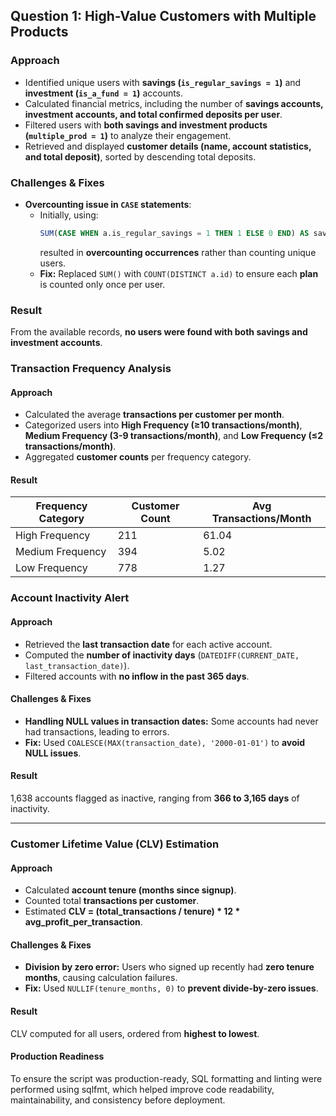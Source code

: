 
## **Question 1: High-Value Customers with Multiple Products**  

### **Approach**  
- Identified unique users with **savings (`is_regular_savings = 1`)** and **investment (`is_a_fund = 1`)** accounts.  
- Calculated financial metrics, including the number of **savings accounts, investment accounts, and total confirmed deposits per user**.  
- Filtered users with **both savings and investment products (`multiple_prod = 1`)** to analyze their engagement.  
- Retrieved and displayed **customer details (name, account statistics, and total deposit)**, sorted by descending total deposits.  

### **Challenges & Fixes**  
- **Overcounting issue in `CASE` statements**:  
  - Initially, using:
    ```sql
    SUM(CASE WHEN a.is_regular_savings = 1 THEN 1 ELSE 0 END) AS savings_count
    ```
    resulted in **overcounting occurrences** rather than counting unique users.  
  - **Fix:** Replaced `SUM()` with `COUNT(DISTINCT a.id)` to ensure each **plan** is counted only once per user.  

### **Result**  
From the available records, **no users were found with both savings and investment accounts**.

### **Transaction Frequency Analysis**
#### **Approach**
- Calculated the average **transactions per customer per month**.
- Categorized users into **High Frequency (≥10 transactions/month)**, **Medium Frequency (3-9 transactions/month)**, and **Low Frequency (≤2 transactions/month)**.
- Aggregated **customer counts** per frequency category.


#### **Result**
| Frequency Category | Customer Count | Avg Transactions/Month |
|------------------|---------------|----------------------|
| High Frequency  | 211           | 61.04               |
| Medium Frequency | 394           | 5.02                |
| Low Frequency   | 778           | 1.27                |


### **Account Inactivity Alert**
#### **Approach**
- Retrieved the **last transaction date** for each active account.
- Computed the **number of inactivity days** (`DATEDIFF(CURRENT_DATE, last_transaction_date)`).
- Filtered accounts with **no inflow in the past 365 days**.

#### **Challenges & Fixes**
- **Handling NULL values in transaction dates:** Some accounts had never had transactions, leading to errors.
- **Fix:** Used `COALESCE(MAX(transaction_date), '2000-01-01')` to **avoid NULL issues**.

#### **Result**
1,638 accounts flagged as inactive, ranging from **366 to 3,165 days** of inactivity.

---

### **Customer Lifetime Value (CLV) Estimation**
#### **Approach**
- Calculated **account tenure (months since signup)**.
- Counted total **transactions per customer**.
- Estimated **CLV = (total_transactions / tenure) * 12 * avg_profit_per_transaction**.

#### **Challenges & Fixes**
- **Division by zero error:** Users who signed up recently had **zero tenure months**, causing calculation failures.
- **Fix:** Used `NULLIF(tenure_months, 0)` to **prevent divide-by-zero issues**.

#### **Result**
CLV computed for all users, ordered from **highest to lowest**.

#### **Production Readiness**
To ensure the script was production-ready, SQL formatting and linting were performed using sqlfmt, which helped improve code readability, maintainability, and consistency before deployment.
